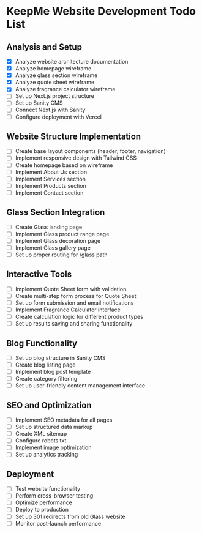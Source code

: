 # KeepMe Website Development Todo List

## Analysis and Setup
- [x] Analyze website architecture documentation
- [x] Analyze homepage wireframe
- [x] Analyze glass section wireframe
- [x] Analyze quote sheet wireframe
- [x] Analyze fragrance calculator wireframe
- [ ] Set up Next.js project structure
- [ ] Set up Sanity CMS
- [ ] Connect Next.js with Sanity
- [ ] Configure deployment with Vercel

## Website Structure Implementation
- [ ] Create base layout components (header, footer, navigation)
- [ ] Implement responsive design with Tailwind CSS
- [ ] Create homepage based on wireframe
- [ ] Implement About Us section
- [ ] Implement Services section
- [ ] Implement Products section
- [ ] Implement Contact section

## Glass Section Integration
- [ ] Create Glass landing page
- [ ] Implement Glass product range page
- [ ] Implement Glass decoration page
- [ ] Implement Glass gallery page
- [ ] Set up proper routing for /glass path

## Interactive Tools
- [ ] Implement Quote Sheet form with validation
- [ ] Create multi-step form process for Quote Sheet
- [ ] Set up form submission and email notifications
- [ ] Implement Fragrance Calculator interface
- [ ] Create calculation logic for different product types
- [ ] Set up results saving and sharing functionality

## Blog Functionality
- [ ] Set up blog structure in Sanity CMS
- [ ] Create blog listing page
- [ ] Implement blog post template
- [ ] Create category filtering
- [ ] Set up user-friendly content management interface

## SEO and Optimization
- [ ] Implement SEO metadata for all pages
- [ ] Set up structured data markup
- [ ] Create XML sitemap
- [ ] Configure robots.txt
- [ ] Implement image optimization
- [ ] Set up analytics tracking

## Deployment
- [ ] Test website functionality
- [ ] Perform cross-browser testing
- [ ] Optimize performance
- [ ] Deploy to production
- [ ] Set up 301 redirects from old Glass website
- [ ] Monitor post-launch performance
